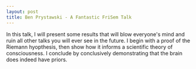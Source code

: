 ```yaml
---
layout: post
title: Ben Prystawski - A Fantastic FriSem Talk
---
```


In this talk, I will present some results that will blow everyone's mind and ruin all other talks you will ever see in the future. I begin with a proof of the Riemann hyopthesis, then show how it informs a scientific theory of consciousness. I conclude by conclusively demonstrating that the brain does indeed have priors.
